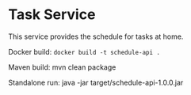 Task Service
==
This service provides the schedule for tasks at home.

Docker build: `docker build -t schedule-api .`

Maven build: mvn clean package

Standalone run: java -jar target/schedule-api-1.0.0.jar
